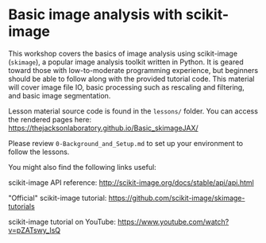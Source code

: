 # Basic image analysis with scikit-image

This workshop covers the basics of image analysis using scikit-image (`skimage`), a popular image analysis toolkit written in Python. It is geared toward those with low-to-moderate programming experience, but beginners should be able to follow along with the provided tutorial code. This material will cover image file IO, basic processing such as rescaling and filtering, and basic image segmentation.

Lesson material source code is found in the `lessons/` folder. You can access the rendered pages here: https://thejacksonlaboratory.github.io/Basic_skimageJAX/

Please review `0-Background_and_Setup.md` to set up your environment to follow the lessons.

You might also find the following links useful:

scikit-image API reference: http://scikit-image.org/docs/stable/api/api.html

"Official" scikit-image tutorial: https://github.com/scikit-image/skimage-tutorials

scikit-image tutorial on YouTube: https://www.youtube.com/watch?v=pZATswy_IsQ
